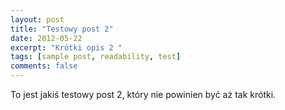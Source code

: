 ```yaml
---
layout: post
title: "Testowy post 2"
date: 2012-05-22
excerpt: "Krótki opis 2 "
tags: [sample post, readability, test]
comments: false
---
```


To jest jakiś testowy post 2, który nie powinien być aż tak krótki. 
